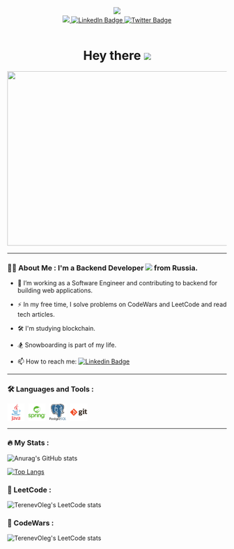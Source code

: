 <div id="header" align="center">
  <img src="https://media.giphy.com/media/KzJkzjggfGN5Py6nkT/giphy.gif" width="150"/>

<div id="badges">
  <a href="https://t.me/olegenchi">
    <img src="https://img.shields.io/badge/Telegram-2CA5E0?style=for-the-badge&logo=telegram&logoColor=white">
  </a>
  <a href="https://www.linkedin.com/in/oleg-terentev-spb">
    <img src="https://img.shields.io/badge/LinkedIn-2CA5E0?style=for-the-badge&logo=linkedin&logoColor=white" alt="LinkedIn Badge"/>
  </a>
  <a href="https://twitter.com/enchi_eth">
    <img src="https://img.shields.io/badge/Twitter-2CA5E0?style=for-the-badge&logo=twitter&logoColor=white" alt="Twitter Badge"/>
  </a>
</div>
 
 <img src="https://komarev.com/ghpvc/?username=TerentevOleg&style=flat-square&color=2CA5E0" alt=""/>

<h1>
  Hey there
  <img src="https://media.giphy.com/media/hvRJCLFzcasrR4ia7z/giphy.gif" width="30"/>
</h1>
  
  <div align="center">
    <img src="https://media.giphy.com/media/L8K62iTDkzGX6/giphy.gif" width="700" height="400"/>
  </div>
</div>

---

### :man_technologist: About Me : I'm a Backend Developer <img src="https://media.giphy.com/media/WUlplcMpOCEmTGBtBW/giphy.gif" width="30"> from Russia.
  
- :telescope: I’m working as a Software Engineer and contributing to backend for building web applications.

- :zap: In my free time, I solve problems on CodeWars and LeetCode and read tech articles.

- :hammer_and_wrench: I'm studying blockchain.

- :snowboarder: Snowboarding is part of my life.

- :mailbox: How to reach me: [![Linkedin Badge](https://img.shields.io/badge/-TerentevOleg-blue?style=flat&logo=Linkedin&logoColor=white)](https://www.linkedin.com/in/oleg-terentev-spb)

---

### :hammer_and_wrench: Languages and Tools :

<div>
  <img src="https://github.com/devicons/devicon/blob/master/icons/java/java-original-wordmark.svg" title="Java" alt="Java" width="40" height="40"/>&nbsp;
  <img src="https://github.com/devicons/devicon/blob/master/icons/spring/spring-original-wordmark.svg" title="Spring" alt="Spring" width="40" height="40"/>&nbsp;
  <img src="https://github.com/devicons/devicon/blob/master/icons/postgresql/postgresql-original-wordmark.svg" title="PostgreSQL"  alt="PostgreSQL" width="40" height="40"/>&nbsp;
  <img src="https://github.com/devicons/devicon/blob/master/icons/git/git-original-wordmark.svg" title="Git" **alt="Git" width="40" height="40"/>
</div>

---

### :fire: My Stats :

![Anurag's GitHub stats](https://github-readme-stats.vercel.app/api?username=TerentevOleg&layout=compact&theme=default)

[![Top Langs](https://github-readme-stats.vercel.app/api/top-langs/?username=TerentevOleg&layout=compact&show_icons=true&theme=default)](https://github.com/anuraghazra/github-readme-stats)

### :ledger: LeetCode :

![TerenevOleg's LeetCode stats](https://leetcode-stats-six.vercel.app/api?username=Oleg_Terentev)

### :blue_book: CodeWars :

![TerenevOleg's LeetCode stats](https://www.codewars.com/users/Oleg_Terentev/badges/large)


<!--
**TerentevOleg/TerentevOleg** is a ✨ _special_ ✨ repository because its `README.md` (this file) appears on your GitHub profile.

Here are some ideas to get you started:

- 🌱 I’m currently working on ...
- 🌱 I’m currently learning ...
- 👯 I’m looking to collaborate on ...
- 🤔 I’m looking for help with ...
- 💬 Ask me about ...
- 📫 How to reach me: ...
- 😄 Pronouns: ...
- ⚡ Fun fact: ...
-->
